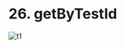 # 26. getByTestId

![t1](https://github.com/kiranbansode/learn-react-testing/assets/50626798/e937b299-4ca0-4aa1-bab7-56fc56690d82)
